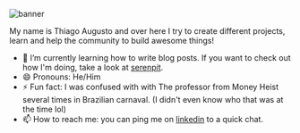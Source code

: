 ![banner](https://user-images.githubusercontent.com/19818077/121789788-62aaad00-cbaf-11eb-9afc-afbe1dc69f90.png)

My name is Thiago Augusto and over here I try to create different projects, learn and help the community to build awesome things!

- 🌱  I’m currently learning how to write blog posts. If you want to check out how I'm doing, take a look at [serenpit](https://serenpit.com).
- 😄  Pronouns: He/Him
- ⚡  Fun fact: I was confused with with The professor from Money Heist several times in Brazilian carnaval. (I didn't even know who that was at the time lol)
- 📫 How to reach me: you can ping me on [linkedin](https://www.linkedin.com/in/thiagoaugustosm/) to a quick chat.
<!--
**ThiagoAugustoSM/thiagoaugustosm** is a ✨ _special_ ✨ repository because its `README.md` (this file) appears on your GitHub profile.

Here are some ideas to get you started:

- 🔭 I’m currently working on ...
- 🌱 I’m currently learning ...
- 👯 I’m looking to collaborate on ...
- 🤔 I’m looking for help with ...
- 💬 Ask me about ...
- 📫 How to reach me: ...
- 😄 Pronouns: ...
- ⚡ Fun fact: ...
-->
